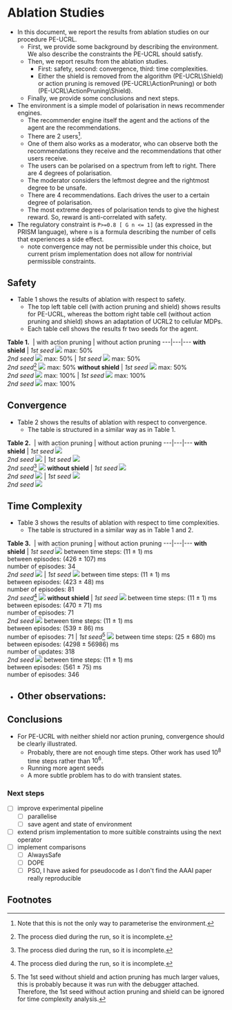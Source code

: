 # Ablation Studies
- In this document, we report the results from ablation studies on our procedure PE-UCRL.
  - First, we provide some background by describing the environment. We also describe the constraints the PE-UCRL should satisfy.
  - Then, we report results from the ablation studies.
    - First: safety, second: convergence, third: time complexities.
    - Either the shield is removed from the algorithm (PE-UCRL\Shield) or action pruning is removed (PE-UCRL\ActionPruning) or both (PE-UCRL\ActionPruning\Shield).
  - Finally, we provide some conclusions and next steps.
- The environment is a simple model of polarisation in news recommender engines.
  - The recommender engine itself the agent and the actions of the agent are the recommendations.
  - There are 2 users[^-1].
  - One of them also works as a moderator, who can observe both the recommendations they receive and the recommendations that other users receive.
  - The users can be polarised on a spectrum from left to right. There are 4 degrees of polarisation.
  - The moderator considers the leftmost degree and the rightmost degree to be unsafe.
  - There are 4 recommendations. Each drives the user to a certain degree of polarisation.
  - The most extreme degrees of polarisation tends to give the highest reward. So, reward is anti-correlated with safety.
- The regulatory constraint is ```P>=0.8 [ G n <= 1]``` (as expressed in the PRISM language), where ```n``` is a formula describing the number of cells that experiences a side effect.
    - note convergence may not be permissible under this choice, but current prism implementation does not allow for nontrivial permissible constraints.



## Safety

- Table 1 shows the results of ablation with respect to safety.
    - The top left table cell (with action pruning and shield) shows results for PE-UCRL, whereas the bottom right table cell (without action pruning and shield) shows an adaptation of UCRL2 to cellular MDPs.
    - Each table cell shows the results fr two seeds for the agent.

**Table 1.**
![]() | with action pruning | without action pruning
---|---|---
**with shield** | *1st seed* ![](../../results/.juju_peucrl_1/rolling_max_side_effects_incidence_vs_time.png) max: 50% <br> *2nd seed* ![](../../results/.juju_peucrl_2/rolling_max_side_effects_incidence_vs_time.png) max: 50% | *1st seed* ![](../../results/.juju_peucrl_minus_action_pruning_1/rolling_max_side_effects_incidence_vs_time.png) max: 50% <br> *2nd seed*[^0] ![](../../results/.juju_peucrl_minus_action_pruning_2/rolling_max_side_effects_incidence_vs_time.png) max: 50%
**without shield** | *1st seed* ![](../../results/.juju_peucrl_minus_shield_1/rolling_max_side_effects_incidence_vs_time.png) max: 50% <br> *2nd seed* ![](../../results/.juju_peucrl_minus_shield_2/rolling_max_side_effects_incidence_vs_time.png) max: 100% | *1st seed* ![](../../results/.juju_peucrl_minus_safety_1/rolling_max_side_effects_incidence_vs_time.png) max: 100% <br> *2nd seed* ![](../../results/.juju_peucrl_minus_safety_2/rolling_max_side_effects_incidence_vs_time.png) max: 100%


## Convergence

- Table 2 shows the results of ablation with respect to convergence.
    - The table is structured in a similar way as in Table 1.

**Table 2.**
![]() | with action pruning | without action pruning
---|---|---
**with shield** | *1st seed* ![](../../results/.juju_peucrl_1/rolling_mean_reward_vs_time.png) <br> *2nd seed* ![](../../results/.juju_peucrl_2/rolling_mean_reward_vs_time.png) | *1st seed* ![](../../results/.juju_peucrl_minus_action_pruning_1/rolling_mean_reward_vs_time.png) <br> *2nd seed*[^0] ![](../../results/.juju_peucrl_minus_action_pruning_2/rolling_mean_reward_vs_time.png)
**without shield** | *1st seed* ![](../../results/.juju_peucrl_minus_shield_1/rolling_mean_reward_vs_time.png) <br> *2nd seed* ![](../../results/.juju_peucrl_minus_shield_2/rolling_mean_reward_vs_time.png) | *1st seed* ![](../../results/.juju_peucrl_minus_safety_1/rolling_mean_reward_vs_time.png) <br> *2nd seed* ![](../../results/.juju_peucrl_minus_safety_2/rolling_mean_reward_vs_time.png)

## Time Complexity

- Table 3 shows the results of ablation with respect to time complexities.
    - The table is structured in a similar way as in Table 1 and 2.

**Table 3.**
![]() | with action pruning | without action pruning
---|---|---
**with shield** | *1st seed* ![](../../results/.juju_peucrl_1/episodes.png) between time steps: (11 ± 1) ms <br> between episodes: (426 ± 107) ms <br> number of episodes: 34<br> *2nd seed* ![](../../results/.juju_peucrl_2/episodes.png) | *1st seed* ![](../../results/.juju_peucrl_minus_action_pruning_1/episodes.png) between time steps: (11 ± 1) ms <br> between episodes: (423 ± 48) ms <br> number of episodes: 81 <br> *2nd seed*[^0] ![](../../results/.juju_peucrl_minus_action_pruning_2/episodes.png)
**without shield** | *1st seed* ![](../../results/.juju_peucrl_minus_shield_1/episodes.png) between time steps: (11 ± 1) ms <br> between episodes: (470 ± 71) ms <br> number of episodes: 71 <br> *2nd seed* ![](../../results/.juju_peucrl_minus_shield_2/episodes.png) between time steps: (11 ± 1) ms <br> between episodes: (539 ± 86) ms <br> number of episodes: 71 | *1st seed*[^1] ![](../../results/.juju_peucrl_minus_safety_1/episodes.png) between time steps: (25 ± 680) ms <br> between episodes: (4298 ± 56986) ms <br> number of updates: 318 <br> *2nd seed* ![](../../results/.juju_peucrl_minus_safety_2/episodes.png) between time steps: (11 ± 1) ms <br> between episodes: (561 ± 75) ms <br> number of episodes: 346

- Other observations:
    - 

## Conclusions
- For PE-UCRL with neither shield nor action pruning, convergence should be clearly illustrated.
    - Probably, there are not enough time steps. Other work has used $10^8$ time steps rather than $10^6$.
    - Running more agent seeds
    - A more subtle problem has to do with transient states.

### Next steps
- [ ] improve experimental pipeline
    - [ ] parallelise
    - [ ] save agent and state of environment
- [ ] extend prism implementation to more suitible constraints using the next operator
- [ ] implement comparisons
    - [ ] AlwaysSafe
    - [ ] DOPE
    - [ ] PSO, I have asked for pseudocode as I don't find the AAAI paper really reproducible

## Footnotes

[^-1]: Note that this is not the only way to parameterise the environment.

[^0]: The process died during the run, so it is incomplete.

[^1]: The 1st seed without shield and action pruning has much larger values, this is probably because it was run with the debugger attached. Therefore, the 1st seed without action pruning and shield can be ignored for time complexity analysis.